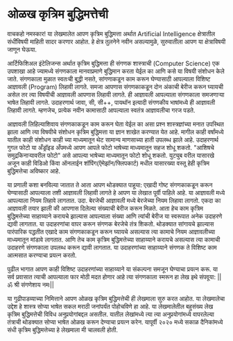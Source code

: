 # ओळख कृत्रिम बुद्धिमत्तेची 

वाचकहो नमस्कार! या लेखमालेत आपण कृत्रिम बुद्धिमत्ता अर्थात Artificial Intelligence क्षेत्रातील संधींविषयी माहिती सादर करणार आहोत.  हे क्षेत्र तुलनेने नवीन असल्यामुळे, सुरुवातीला आपण या क्षेत्राविषयी जाणून घेऊया. 

आर्टिफिशिअल इंटेलिजन्स अर्थात कृत्रिम बुद्धिमत्ता ही संगणक शास्त्राची (Computer Science) एक उपशाखा आहे ज्यामध्ये संगणकाला मानवाप्रमाणे बुद्धिमान करता येईल का आणि कसे या विषयी संशोधन केले जाते. संगणकाला मुळात स्वतःची बुद्धी नसते, सांगणाकडून काम करून घेण्यासाठी आपल्याला विशिष्ट आज्ञावली (Program) लिहावी लागते.  समजा आपणास संगणकाकडून दोन अंकाची बेरीज करून घ्यायची असेल तर त्या विषयीची आज्ञावली आपणास लिहावी लागते.  ही आज्ञावली आपल्याला संगणकाला समजणाऱ्या भाषेत लिहावी लागते.  उदाहरणार्थ जावा, सी, सी++, पायथॉन इत्यादी संगणकीय भाषांमध्ये ही आज्ञावली लिहावी लागते.  म्हणजेच, प्रत्येक नवीन कामासाठी आपल्याला स्वतंत्र आज्ञावलीचा गरज पडते. 

आज्ञावली लिहिल्याशिवाय संगणकाकडून काम करून घेता येईल का असा प्रश्न शास्त्रज्ञांच्या मनात उपस्थित झाला आणि त्या विषयीचे संशोधन कृत्रिम बुद्धिमत्ता या ज्ञान शाखेत करण्यात येत आहे. मागील काही वर्षांमध्ये यातील काही संशोधन काही   च्या माध्यमातून थेट सामान्य माणसाच्या हाती उपलब्ध झाले आहे.  उदाहरणार्थ गुगल फोटो या अँड्रॉइड अँपमध्ये आपण आपले फोटो भाषेच्या माध्यमातून सहज शोधू शकतो.  "आशिषचे समुद्रकिनाऱ्यावरील फोटो" असे आपल्या भाषेच्या माध्यमातून फोटो शोधू शकतो. युट्युब वरील यासारखे अजून काही विडिओ किंवा ऑनलाईन शॉपिंग(ऍमेझॉन/फ्लिपकार्ट) मधील यासारख्या वस्तू हेही कृत्रिम बुद्धिमत्तेचा अविष्कार आहे. 

या प्रणाली कशा बनविल्या जातात ते आता आपण थोडक्यात पाहूया: एखादी गोष्ट संगणकाकडून करून घेण्यासाठी आपल्याला तशी आज्ञावली लिहावी लागते हे आपण या लेखात पूर्वी पाहिले आहे.  या आज्ञावली मध्ये आपल्याला नियम लिहावे लागतात.  उदा. बेरजेची आज्ञावली मध्ये बेरजेच्या नियम लिहावा लागतो.  एकदा का आज्ञावली तयार झाली की आपणास दिलेल्या संख्याची बेरीज करून मिळते.  आता हेच काम कृत्रिम बुद्धिमत्तेच्या साहाय्याने करायचे झाल्यास आपल्याला संख्या आणि त्यांची बेरीज या स्वरूपात अनेक उदाहरणे द्यावी लागतात.  या उदाहरणांचा वापर करून संगणक बेरजेचे तंत्र शिकतो.  थोडक्यात सांगायचे झाल्यास पारंपारिक पद्धतीत एखादे काम संगणकाकडून करून घ्यायचे असल्यास त्या कामाचे नियम आज्ञावलीच्या माध्यमातून मांडावे लागतात.  आणि तेच काम कृत्रिम बुद्धिमत्तेच्या साहाय्याने करायचे असल्यास त्या कामाची उदाहरणे संगणकाला उपलब्ध करून द्यावी लागतात.  या उदाहरणांच्या साहाय्याने संगणक ते विशिष्ट काम आत्मसात करण्याचा प्रयत्न करतो.

पुढील भागात आपण काही विशिष्ट उदाहरणांच्या साहाय्याने या संकल्पना समजून घेण्याचा प्रयत्न करू.  या सर्व प्रवासात त्याची आपल्याला फार मोठी मदत होणार आहे त्या संगणकाला स्मरून हा लेख इथे संपवूया: ||ॐ श्री संगणेशाय नमः||

या गुढीपाडव्याच्या निमित्ताने आपण ओळख कृत्रिम बुद्धिमत्तेची ही लेखमाला सुरु करत आहोत.  या लेखमालेचा उद्देश हे शास्त्र सोप्या भाषेत सकल मराठी जनांपर्यंत पोहोचविणे हा आहे.  या लेखमालेतील बहुसंख्य लेख कृत्रिम बुद्धिमत्तेची विविध अनुप्रयोगांबद्दल असतील.  यातील लेखांमध्ये त्या त्या अनुप्रयोगांमध्ये वापरलेल्या तंत्राची थोडक्यात सोप्या भाषेत ओळख करून देण्याचा प्रयत्न करेन.  यापूर्वी २०२० मध्ये सकाळ दैनिकांमध्ये संधी कृत्रिम बुद्धिमत्तेच्या हे लेखमाला मी चालवली होती. 
